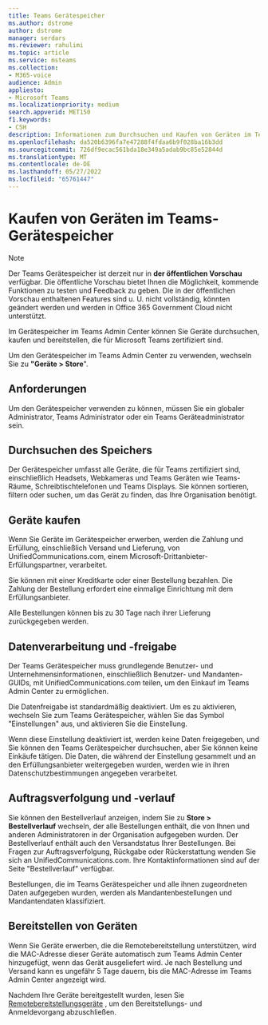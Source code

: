 ```yaml
---
title: Teams Gerätespeicher
ms.author: dstrome
author: dstrome
manager: serdars
ms.reviewer: rahulimi
ms.topic: article
ms.service: msteams
ms.collection:
- M365-voice
audience: Admin
appliesto:
- Microsoft Teams
ms.localizationpriority: medium
search.appverid: MET150
f1.keywords:
- CSH
description: Informationen zum Durchsuchen und Kaufen von Geräten im Teams Admin Center-Gerätespeicher
ms.openlocfilehash: da520b6396fa7e47288f4fdaa6b9f028ba16b3dd
ms.sourcegitcommit: 726df9ecac561bda18e349a5adab9bc85e52844d
ms.translationtype: MT
ms.contentlocale: de-DE
ms.lasthandoff: 05/27/2022
ms.locfileid: "65761447"
---
```

# <a name="purchase-devices-in-the-teams-device-store"></a>Kaufen von Geräten im Teams-Gerätespeicher

>[!NOTE]
>Der Teams Gerätespeicher ist derzeit nur in **der öffentlichen Vorschau** verfügbar. Die öffentliche Vorschau bietet Ihnen die Möglichkeit, kommende Funktionen zu testen und Feedback zu geben. Die in der öffentlichen Vorschau enthaltenen Features sind u. U. nicht vollständig, könnten geändert werden und werden in Office 365 Government Cloud nicht unterstützt.

Im Gerätespeicher im Teams Admin Center können Sie Geräte durchsuchen, kaufen und bereitstellen, die für Microsoft Teams zertifiziert sind.  

 Um den Gerätespeicher im Teams Admin Center zu verwenden, wechseln Sie zu **"Geräte > Store**".

## <a name="requirements"></a>Anforderungen

Um den Gerätespeicher verwenden zu können, müssen Sie ein globaler Administrator, Teams Administrator oder ein Teams Geräteadministrator sein.

## <a name="browse-the-store"></a>Durchsuchen des Speichers

Der Gerätespeicher umfasst alle Geräte, die für Teams zertifiziert sind, einschließlich Headsets, Webkameras und Teams Geräten wie Teams-Räume, Schreibtischtelefonen und Teams Displays. Sie können sortieren, filtern oder suchen, um das Gerät zu finden, das Ihre Organisation benötigt.

## <a name="purchase-devices"></a>Geräte kaufen

Wenn Sie Geräte im Gerätespeicher erwerben, werden die Zahlung und Erfüllung, einschließlich Versand und Lieferung, von UnifiedCommunications.com, einem Microsoft-Drittanbieter-Erfüllungspartner, verarbeitet.  

Sie können mit einer Kreditkarte oder einer Bestellung bezahlen. Die Zahlung der Bestellung erfordert eine einmalige Einrichtung mit dem Erfüllungsanbieter.

Alle Bestellungen können bis zu 30 Tage nach ihrer Lieferung zurückgegeben werden.

## <a name="data-handling-and-sharing"></a>Datenverarbeitung und -freigabe

Der Teams Gerätespeicher muss grundlegende Benutzer- und Unternehmensinformationen, einschließlich Benutzer- und Mandanten-GUIDs, mit UnifiedCommunications.com teilen, um den Einkauf im Teams Admin Center zu ermöglichen.

Die Datenfreigabe ist standardmäßig deaktiviert. Um es zu aktivieren, wechseln Sie zum Teams Gerätespeicher, wählen Sie das Symbol "Einstellungen" aus, und aktivieren Sie die Einstellung.  

Wenn diese Einstellung deaktiviert ist, werden keine Daten freigegeben, und Sie können den Teams Gerätespeicher durchsuchen, aber Sie können keine Einkäufe tätigen. Die Daten, die während der Einstellung gesammelt und an den Erfüllungsanbieter weitergegeben wurden, werden wie in ihren Datenschutzbestimmungen angegeben verarbeitet.

## <a name="order-tracking-and-history"></a>Auftragsverfolgung und -verlauf

Sie können den Bestellverlauf anzeigen, indem Sie zu **Store > Bestellverlauf** wechseln, der alle Bestellungen enthält, die von Ihnen und anderen Administratoren in der Organisation aufgegeben wurden. Der Bestellverlauf enthält auch den Versandstatus Ihrer Bestellungen. Bei Fragen zur Auftragsverfolgung, Rückgabe oder Rückerstattung wenden Sie sich an UnifiedCommunications.com. Ihre Kontaktinformationen sind auf der Seite "Bestellverlauf" verfügbar.

Bestellungen, die im Teams Gerätespeicher und alle ihnen zugeordneten Daten aufgegeben wurden, werden als Mandantenbestellungen und Mandantendaten klassifiziert.

## <a name="provision-devices"></a>Bereitstellen von Geräten

Wenn Sie Geräte erwerben, die die Remotebereitstellung unterstützen, wird die MAC-Adresse dieser Geräte automatisch zum Teams Admin Center hinzugefügt, wenn das Gerät ausgeliefert wird. Je nach Bestellung und Versand kann es ungefähr 5 Tage dauern, bis die MAC-Adresse im Teams Admin Center angezeigt wird.

Nachdem Ihre Geräte bereitgestellt wurden, lesen Sie [Remotebereitstellungsgeräte](remote-provision-remote-login.md#generate-a-verification-code) , um den Bereitstellungs- und Anmeldevorgang abzuschließen.
